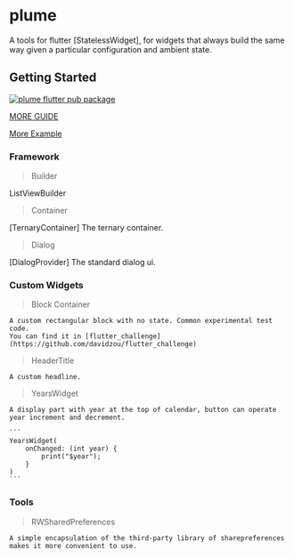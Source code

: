 # plume

A tools for flutter [StatelessWidget], for widgets that always build the same way given a particular configuration and ambient state.

## Getting Started


[![plume flutter pub package](https://img.shields.io/static/v1?label=pub&message=v0.1.5-dev.10&color=informational)](https://github.com/davidzou/flutter_plume)


[MORE GUIDE](doc/getting_started.md)

[More Example](https://github.com/davidzou/flutter_challenge)


### Framework

> Builder

ListViewBuilder

> Container

[TernaryContainer]   The ternary container.

> Dialog

[DialogProvider]     The standard dialog ui.

### Custom Widgets

> Block Container

    A custom rectangular block with no state. Common experimental test code.
    You can find it in [flutter_challenge](https://github.com/davidzou/flutter_challenge)

> HeaderTitle

    A custom headline.

> YearsWidget

    A display part with year at the top of calendar, button can operate year increment and decrement.

    ```
    YearsWidget(
        onChanged: (int year) {
            print("$year");
        }
    )
    ```

### Tools

> RWSharedPreferences

    A simple encapsulation of the third-party library of sharepreferences makes it more convenient to use.
